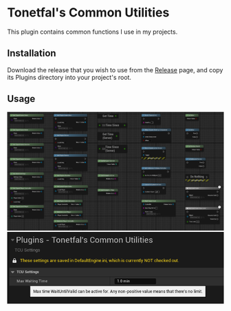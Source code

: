 ﻿# Tonetfal's Common Utilities

This plugin contains common functions I use in my projects.

## Installation

Download the release that you wish to use from the
[Release](https://github.com/Tonetfal/SlateWindowEventsBlueprintExtension/releases) page, and copy its Plugins directory
into your project's root.

## Usage

<img src="Docs/all_nodes.png" alt="Docs/all_nodes.png">
<img src="Docs/settings.png" alt="Docs/settings.png">
